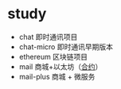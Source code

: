 # study

- chat 即时通讯项目
- chat-micro 即时通讯早期版本
- ethereum 区块链项目
- mail 商城+以太坊（[合约](https://github.com/binbinly/study/blob/master/mall/frontend/contracts/Payment.sol)）
- mail-plus 商城 + 微服务
